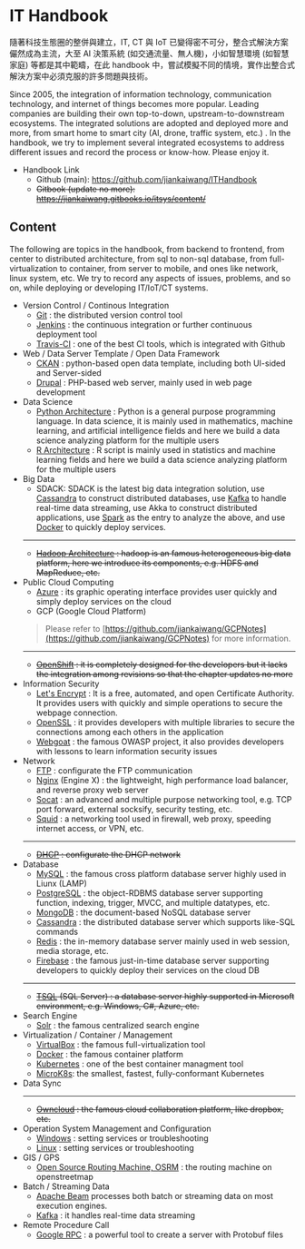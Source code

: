 # IT Handbook



隨著科技生態圈的整併與建立，IT, CT 與 IoT 已變得密不可分，整合式解決方案儼然成為主流，大至 AI 決策系統 \(如交通流量、無人機\)，小如智慧環境 \(如智慧家庭\) 等都是其中範疇，在此 handbook 中，嘗試模擬不同的情境，實作出整合式解決方案中必須克服的許多問題與技術。



Since 2005, the integration of information technology, communication technology, and internet of things becomes more popular. Leading companies are building their own top-to-down, upstream-to-downstream ecosystems. The integrated solutions are adopted and deployed more and more, from smart home to smart city (AI, drone, traffic system, etc.) . In the handbook, we try to implement several integrated ecosystems to address different issues and record the process or know-how. Please enjoy it.



* Handbook Link
  * Github (main): https://github.com/jiankaiwang/ITHandbook
  * ~~Gitbook (update no more): https://jiankaiwang.gitbooks.io/itsys/content/~~



## Content



The following are topics in the handbook, from backend to frontend, from center to distributed architecture, from sql to non-sql database, from full-virtualization to container, from server to mobile, and ones like network, linux system, etc. We try to record any aspects of issues, problems, and so on, while deploying or developing IT/IoT/CT systems.



* Version Control / Continous Integration
  * [Git](git/) : the distributed version control tool
  * [Jenkins](jenkins/) : the continuous integration or further continuous deployment tool
  * [Travis-CI](travis-ci/) : one of the best CI tools, which is integrated with Github
* Web / Data Server Template / Open Data Framework
  * [CKAN](ckan/) : python-based open data template, including both UI-sided and Server-sided
  * [Drupal](drupal/) : PHP-based web server, mainly used in web page development
* Data Science
  * [Python Architecture](python_architecture/) : Python is a general purpose programming language. In data science, it is mainly used in mathematics, machine learning, and artificial intelligence fields and here we build a data science analyzing platform for the multiple users
  * [R Architecture](r_architecture/) : R script is mainly used in statistics and machine learning fields and here we build a data science analyzing platform for the multiple users  
* Big Data
  * SDACK:  SDACK is the latest big data integration solution, use [Cassandra](cassandra/) to construct distributed databases, use [Kafka](kafka/) to handle real-time data streaming, use Akka to construct distributed applications, use [Spark](spark/) as the entry to analyze the above, and use [Docker](docker/) to quickly deploy services.
  - - -
  * ~~[Hadoop Architecture](hadoop/) : hadoop is an famous heterogeneous big data platform, here we introduce its components, e.g. HDFS and MapReduce, etc.~~  
* Public Cloud Computing 
  * [Azure](azure/) : its graphic operating interface provides user quickly and simply deploy services on the cloud
  * GCP (Google Cloud Platform) 
  > Please refer to [https://github.com/jiankaiwang/GCPNotes](https://github.com/jiankaiwang/GCPNotes) for more information.
  - - -
  * ~~[OpenShift](openshift/) : it is completely designed for the developers but it lacks the integration among revisions so that the chapter updates no more~~
* Information Security
  * [Let's Encrypt](letsencrypt/) : It is a free, automated, and open Certificate Authority. It provides users with quickly and simple operations to secure the webpage connection.
  * [OpenSSL](openssl/) : it provides developers with multiple libraries to secure the connections among each others in the application
  * [Webgoat](webgoat/) : the famous OWASP project, it also provides developers with lessons to learn information security issues
* Network
  * [FTP](ftp/) : configurate the FTP communication
  * [Nginx](nginx/) (Engine X) : the lightweight, high performance load balancer, and reverse proxy web server
  * [Socat](socat/) : an advanced and multiple purpose networking tool, e.g. TCP port forward, external socksify, security testing, etc.
  * [Squid](squid/) : a networking tool used in firewall, web proxy, speeding internet access, or VPN, etc.
  - - -
  * ~~[DHCP](dhcp/) : configurate the DHCP network~~  
* Database
  * [MySQL](mysql/) : the famous cross platform database server highly used in Liunx (LAMP)
  * [PostgreSQL](postgresql/) : the object-RDBMS database server supporting function, indexing, trigger, MVCC, and multiple datatypes, etc.
  * [MongoDB](mongodb/) : the document-based NoSQL database server
  * [Cassandra](cassandra/) : the distributed database server which supports like-SQL commands
  * [Redis](redis/) : the in-memory database server mainly used in web session, media storage, etc.
  * [Firebase](firebase/) : the famous just-in-time database server supporting developers to quickly deploy their services on the cloud DB
  - - -
  * ~~[TSQL](tsql/) (SQL Server) : a database server highly supported in Microsoft environment, e.g. Windows, C#, Azure, etc.~~
* Search Engine
  * [Solr](solr/) : the famous centralized search engine
* Virtualization / Container / Management
  * [VirtualBox](virtualbox/) : the famous full-virtualization tool
  * [Docker](docker/) : the famous container platform
  * [Kubernetes](kubernetes/) : one of the best container managment tool
  * [MicroK8s](microk8s): the smallest, fastest, fully-conformant Kubernetes
* Data Sync 
  - - -
  * ~~[Owncloud](owncloud/) : the famous cloud collaboration platform, like dropbox, etc.~~
* Operation System Management and Configuration
  * [Windows](windows/) : setting services or troubleshooting
  * [Linux](linux/) : setting services or troubleshooting
* GIS / GPS
  * [Open Source Routing Machine, OSRM](gis_gps/) : the routing machine on openstreetmap
* Batch / Streaming Data
  * [Apache Beam](apache_beam/) processes both batch or streaming data on most execution engines.
  * [Kafka](kafka/) : it handles real-time data streaming
* Remote Procedure Call
  * [Google RPC](grpc/) : a powerful tool to create a server with Protobuf files



